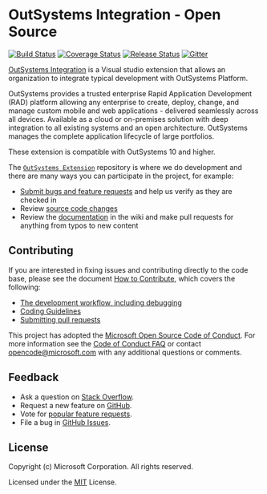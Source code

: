 # OutSystems Integration - Open Source

[![Build Status](https://outsystems-software.visualstudio.com/_apis/public/build/definitions/7951d2b0-3197-4503-98fe-4dc41fdaca0b/3/badge)](https://outsystems-software.visualstudio.com/OSVSExtension/_build/index?context=mine&path=%5C&definitionId=3&_a=completed)
[![Coverage Status](https://img.shields.io/coveralls/OutSystems/vsts/master.svg)](https://coveralls.io/github/OutSystems/vsts?branch=master)
[![Release Status](https://osvstsext.blob.core.windows.net/badges/7951d2b0-3197-4503-98fe-4dc41fdaca0b/OutSystemsExt-CD-Dev.png)](https://outsystems-software.visualstudio.com/OSVSExtension/_release)
[![Gitter](https://img.shields.io/badge/chat-on%20gitter-blue.svg)](https://gitter.im/OutSystems/vsts)

[OutSystems Integration](https://marketplace.visualstudio.com/items?itemName=outsystems.OutsystemsExt) is a Visual studio extension that allows an organization to integrate typical development with OutSystems Platform. 

OutSystems provides a trusted enterprise Rapid Application Development (RAD) platform allowing any enterprise to create, deploy, change, and manage custom mobile and web applications - delivered seamlessly across all devices. Available as a cloud or on-premises solution with deep integration to all existing systems and an open architecture. OutSystems manages the complete application lifecycle of large portfolios.

These extension is compatible with OutSystems 10 and higher.

The [`OutSystems Extension`](https://github.com/OutSystems/vsts) repository is where we do development and there are many ways you can participate in the project, for example:

* [Submit bugs and feature requests](https://github.com/OutSystems/vsts/issues) and help us verify as they are checked in
* Review [source code changes](https://github.com/OutSystems/vsts/pulls)
* Review the [documentation](https://github.com/OutSystems/vsts/wiki) in the wiki and make pull requests for anything from typos to new content

## Contributing

If you are interested in fixing issues and contributing directly to the code base,
please see the document [How to Contribute](https://github.com/OutSystems/vsts/wiki/How-to-Contribute), which covers the following:

* [The development workflow, including debugging](https://github.com/OutSystems/vsts/wiki/How-to-Contribute)
* [Coding Guidelines](https://github.com/OutSystems/vsts/wiki/Coding-Guidelines)
* [Submitting pull requests](https://github.com/OutSystems/vsts/wiki/How-to-Contribute#pull-requests)

This project has adopted the [Microsoft Open Source Code of Conduct](https://opensource.microsoft.com/codeofconduct/). For more information see the [Code of Conduct FAQ](https://opensource.microsoft.com/codeofconduct/faq/) or contact [opencode@microsoft.com](mailto:opencode@microsoft.com) with any additional questions or comments.

## Feedback

* Ask a question on [Stack Overflow](https://stackoverflow.com/questions/tagged/outsystems).
* Request a new feature on [GitHub](CONTRIBUTING.md).
* Vote for [popular feature requests](https://github.com/OutSystems/vsts/issues?q=is%3Aopen+is%3Aissue+label%3Afeature-request+sort%3Areactions-%2B1-desc).
* File a bug in [GitHub Issues](https://github.com/OutSystems/vsts/issues).

## License

Copyright (c) Microsoft Corporation. All rights reserved.

Licensed under the [MIT](LICENSE.txt) License.
